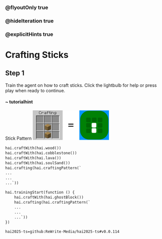 ### @flyoutOnly true
### @hideIteration true
### @explicitHints true

# Crafting Sticks

## Step 1
Train the agent on how to craft sticks. Click the lightbulb for help or press play when ready to continue.

#### ~ tutorialhint 
Stick Pattern
![Craft Stick](https://raw.githubusercontent.com/ReWrite-Media/makecode/master/blocks/hai2025/img/stick_crafting.png "Craft Stick")

```ghost
hai.craftWith(hai.wood())
hai.craftWith(hai.cobblestone())
hai.craftWith(hai.lava())
hai.craftWith(hai.soulSand())
hai.crafting(hai.craftingPattern(`
...
...
...`))
```

```template
hai.trainingStart(function () {
    hai.craftWith(hai.ghostBlock())
    hai.crafting(hai.craftingPattern(`
    ...
    ...
    ...`))
})
```




```package
hai2025-ts=github:ReWrite-Media/hai2025-ts#v0.0.114
```
